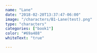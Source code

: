 ```yaml
---
name: "Lane"
date: "2018-02-20T13:37:47-06:00"
image: "/characters/B1-Lane(test).png"
type: "characters"
categories: ["book1"]
color: "#69a488"
whiteText: "true"

---
```


